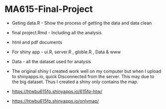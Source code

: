 # MA615-Final-Project
* Geting data.R - Show the process of getting the data and data clean
* final project.Rmd - Including all the analysis
* html and pdf documents
* For shiny app - ui.R, server.R , globle.R , Data & www 
* Data - all the dataset used for analysis

* The original shiny I created work well on my computer but when I upload to shinyapps.io, quick Disconnected from the server. This may due to the big dataset. Thus I created a shiny only contains the map.
* https://htwbu615fp.shinyapps.io/615fp-htw/
* https://htwbu615fp.shinyapps.io/onlymap/
